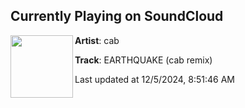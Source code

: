 ## Currently Playing on SoundCloud

[<img align="left" width="100" src="https://i1.sndcdn.com/artworks-gm1VU2vrhHgKhCOM-emBNog-t500x500.jpg">](https://soundcloud.com/cabxdm/earthquake-cab-remix)

**Artist**: cab 

**Track**: EARTHQUAKE (cab remix)

Last updated at 12/5/2024, 8:51:46 AM
